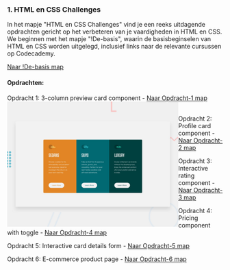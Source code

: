 ### 1. HTML en CSS Challenges

In het mapje "HTML en CSS Challenges" vind je een reeks uitdagende opdrachten gericht op het verbeteren van je vaardigheden in HTML en CSS. We beginnen met het mapje "!De-basis", waarin de basisbeginselen van HTML en CSS worden uitgelegd, inclusief links naar de relevante cursussen op Codecademy.

[Naar !De-basis map](./!De-basis)

#### Opdrachten:

Opdracht 1: 3-column preview card component - [Naar Opdracht-1 map](./~Opdracht-1)
<br>
<img src="Images/desktop-preview.jpg" alt="3-column preview card component" style="width: 400px; float: left;"/>
<br>

Opdracht 2: Profile card component - [Naar Opdracht-2 map](./~Opdracht-2)

Opdracht 3: Interactive rating component - [Naar Opdracht-3 map](./~Opdracht-3)

Opdracht 4: Pricing component with toggle - [Naar Opdracht-4 map](./~Opdracht-4)

Opdracht 5: Interactive card details form - [Naar Opdracht-5 map](./~Opdracht-5)

Opdracht 6: E-commerce product page - [Naar Opdracht-6 map](./~Opdracht-6)
